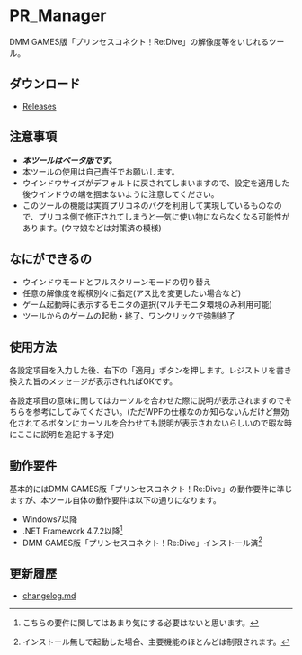 # PR_Manager
DMM GAMES版「プリンセスコネクト！Re:Dive」の解像度等をいじれるツール。

## ダウンロード
- [Releases](https://github.com/South2190/PR_Manager/releases)

## 注意事項
- ***本ツールはベータ版です。***
- 本ツールの使用は自己責任でお願いします。
- ウインドウサイズがデフォルトに戻されてしまいますので、設定を適用した後ウインドウの端を掴まないように注意してください。
- このツールの機能は実質プリコネのバグを利用して実現しているものなので、プリコネ側で修正されてしまうと一気に使い物にならなくなる可能性があります。(ウマ娘などは対策済の模様)

## なにができるの
- ウインドウモードとフルスクリーンモードの切り替え
- 任意の解像度を縦横別々に指定(アス比を変更したい場合など)
- ゲーム起動時に表示するモニタの選択(マルチモニタ環境のみ利用可能)
- ツールからのゲームの起動・終了、ワンクリックで強制終了

## 使用方法
各設定項目を入力した後、右下の「適用」ボタンを押します。レジストリを書き換えた旨のメッセージが表示されればOKです。

各設定項目の意味に関してはカーソルを合わせた際に説明が表示されますのでそちらを参考にしてみてください。(ただWPFの仕様なのか知らないんだけど無効化されてるボタンにカーソルを合わせても説明が表示されないらしいので暇な時にここに説明を追記する予定)

## 動作要件
基本的にはDMM GAMES版「プリンセスコネクト！Re:Dive」の動作要件に準じますが、本ツール自体の動作要件は以下の通りになります。
- Windows7以降
- .NET Framework 4.7.2以降[^1]
- DMM GAMES版「プリンセスコネクト！Re:Dive」インストール済[^2]
[^1]:こちらの要件に関してはあまり気にする必要はないと思います。
[^2]:インストール無しで起動した場合、主要機能のほとんどは制限されます。

## 更新履歴
- [changelog.md](https://github.com/South2190/PR_Manager/blob/main/changelog.md)
